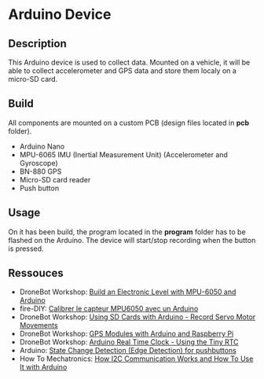 # Arduino Device

## Description

This Arduino device is used to collect data. Mounted on a vehicle, it will be able to collect accelerometer and GPS data and store them localy on a micro-SD card.  

## Build

All components are mounted on a custom PCB (design files located in **pcb** folder).  

- Arduino Nano  
- MPU-6065 IMU (Inertial Measurement Unit) (Accelerometer and Gyroscope)  
- BN-880 GPS  
- Micro-SD card reader  
- Push button  

## Usage

On it has been build, the program located in the **program** folder has to be flashed on the Arduino. The device will start/stop recording when the button is pressed.

## Ressouces

- DroneBot Workshop: [Build an Electronic Level with MPU-6050 and Arduino](https://www.youtube.com/watch?v=XCyRXMvVSCw&ab_channel=DroneBotWorkshop)  
- fire-DIY: [Calibrer le capteur MPU6050 avec un Arduino](https://www.firediy.fr/article/calibrer-le-capteur-mpu6050-avec-un-arduino-drone-ch-5)  
- DroneBot Workshop: [Using SD Cards with Arduino - Record Servo Motor Movements](https://www.youtube.com/watch?v=kwk3qzaIcCU&ab_channel=DroneBotWorkshop)  
- DroneBot Workshop: [GPS Modules with Arduino and Raspberry Pi](https://www.youtube.com/watch?v=PQhQfww-qGQ&ab_channel=DroneBotWorkshop)  
- DroneBot Workshop: [Arduino Real Time Clock - Using the Tiny RTC](https://www.youtube.com/watch?v=lyvoOEO-Ncg&ab_channel=DroneBotWorkshop)  
- Arduino: [State Change Detection (Edge Detection) for pushbuttons](https://docs.arduino.cc/built-in-examples/digital/StateChangeDetection)  
- How To Mechatronics: [How I2C Communication Works and How To Use It with Arduino](https://www.youtube.com/watch?v=6IAkYpmA1DQ&ab_channel=HowToMechatronics)